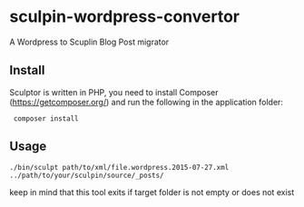 # sculpin-wordpress-convertor
A Wordpress to Scuplin Blog Post migrator

## Install

Sculptor is written in PHP, you need to install Composer (https://getcomposer.org/) and run the following in the application folder:

```
 composer install
```

## Usage
```
./bin/sculpt path/to/xml/file.wordpress.2015-07-27.xml ../path/to/your/sculpin/source/_posts/
```

keep in mind that this tool exits if target folder is not empty or does not exist
